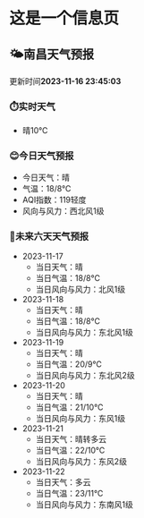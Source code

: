 # 这是一个信息页 
## 🌤️**南昌**天气预报
更新时间**2023-11-16 23:45:03**
### ⏱️实时天气
- 晴10℃
### 😊今日天气预报
- 今日天气：晴
- 气温：18/8℃
- AQI指数：119轻度
- 风向与风力：西北风1级
### 🤩未来六天天气预报
- 2023-11-17
  - 当日天气：晴
  - 当日气温：18/8℃
  - 当日风向与风力：北风1级
- 2023-11-18
  - 当日天气：晴
  - 当日气温：18/8℃
  - 当日风向与风力：东北风1级
- 2023-11-19
  - 当日天气：晴
  - 当日气温：20/9℃
  - 当日风向与风力：东北风2级
- 2023-11-20
  - 当日天气：晴
  - 当日气温：21/10℃
  - 当日风向与风力：东风1级
- 2023-11-21
  - 当日天气：晴转多云
  - 当日气温：22/10℃
  - 当日风向与风力：东风2级
- 2023-11-22
  - 当日天气：多云
  - 当日气温：23/11℃
  - 当日风向与风力：东南风1级

